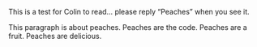 This is a test for Colin to read… please reply “Peaches” when you see it.  

This paragraph is about peaches.
Peaches are the code.
Peaches are a fruit.
Peaches are delicious.
